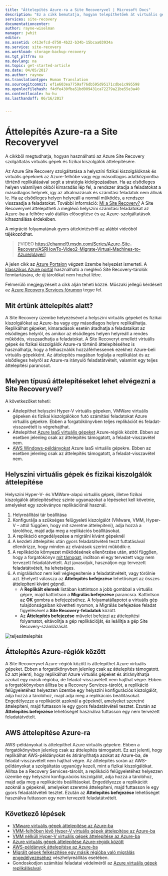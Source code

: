 ```yaml
---
title: "Áttelepítés Azure-ra a Site Recoveryvel | Microsoft Docs"
description: "Ez a cikk bemutatja, hogyan telepíthetőek át virtuális gépek és fizikai kiszolgálók az Azure-ra az Azure Site Recoveryvel."
services: site-recovery
documentationcenter: 
author: rayne-wiselman
manager: jwhit
editor: 
ms.assetid: c413efcd-d750-4b22-b34b-15bcaa03934a
ms.service: site-recovery
ms.workload: storage-backup-recovery
ms.tgt_pltfrm: na
ms.devlang: na
ms.topic: get-started-article
ms.date: 04/05/2017
ms.author: raynew
ms.translationtype: Human Translation
ms.sourcegitcommit: ef1e603ea7759af76db595d95171cdbe1c995598
ms.openlocfilehash: f4dfe430fba51bd009431ca72279a21be55e3a40
ms.contentlocale: hu-hu
ms.lasthandoff: 06/16/2017


---
```

# <a name="migrate-to-azure-with-site-recovery"></a>Áttelepítés Azure-ra a Site Recoveryvel

A cikkből megtudhatja, hogyan használható az Azure Site Recovery szolgáltatás virtuális gépek és fizikai kiszolgálók áttelepítésére.

Az Azure Site Recovery szolgáltatása a helyszíni fizikai kiszolgálóknak és virtuális gépeknek az Azure-felhőbe vagy egy másodlagos adatközpontba történő replikálásával segít a stratégia kidolgozásában. Ha az elsődleges helyen valamilyen okból kimaradás lép fel, a rendszer átadja a feladatokat a másodlagos helynek, így az alkalmazások és számítási feladatok nem állnak le. Ha az elsődleges helyen helyreáll a normál működés, a rendszer visszaadja a feladatokat. További információ: [Mi a Site Recovery?](site-recovery-overview.md) A Site Recoveryvel áttelepítheti a meglévő helyszíni számítási feladatokat az Azure-ba a felhőre való átállás elősegítése és az Azure-szolgáltatások kihasználása érdekében.

A migráció folyamatának gyors áttekintéséről az alábbi videóból tájékozódhat.
>[!VIDEO https://channel9.msdn.com/Series/Azure-Site-Recovery/ASRHowTo-Video2-Migrate-Virtual-Machines-to-Azure/player]

A jelen cikk az [Azure Portalon](https://portal.azure.com) végzett üzembe helyezést ismerteti. A [klasszikus Azure portál](https://manage.windowsazure.com/) használható a meglévő Site Recovery-tárolók fenntartására, de új tárolókat nem hozhat létre.

Felmerülő megjegyzéseit a cikk alján teheti közzé. Műszaki jellegű kérdéseit az [Azure Recovery Services fórumon](https://social.msdn.microsoft.com/forums/azure/home?forum=hypervrecovmgr) tegye fel.


## <a name="what-do-we-mean-by-migration"></a>Mit értünk áttelepítés alatt?

A Site Recovery üzembe helyezésével a helyszíni virtuális gépeket és fizikai kiszolgálókat az Azure-ba vagy egy másodlagos helyre replikálhatja. Replikálhat gépeket, kimaradások esetén átadhatja a feladataikat az elsődleges helyről, és amikor az elsődleges helyen helyreáll a rendes működés, visszaadhatja a feladatokat. A Site Recoveryt emellett virtuális gépek és fizikai kiszolgálók Azure-ra történő áttelepítéséhez is használhatja, hogy a felhasználók hozzáférhessenek ezekhez Azure-beli virtuális gépekként. Az áttelepítés magában foglalja a replikálást és az elsődleges helyről az Azure-ra irányuló feladatátvételt, valamint egy teljes áttelepítési parancsot.

## <a name="what-can-site-recovery-migrate"></a>Melyen típusú áttelepítéseket lehet elvégezni a Site Recoveryvel?

A következőket teheti:

- Áttelepíthet helyszíni Hyper-V virtuális gépeken, VMWare virtuális gépeken és fizikai kiszolgálókon futó számítási feladatokat Azure virtuális gépekre. Ebben a forgatókönyvben teljes replikációt és feladat-visszavételt is végrehajthat.
- Áttelepíthet [Azure IaaS virtuális gépeket](site-recovery-migrate-azure-to-azure.md) Azure-régiók között. Ebben az esetben jelenleg csak az áttelepítés támogatott, a feladat-visszavétel nem.
- [AWS Windows-példányokat](site-recovery-migrate-aws-to-azure.md) Azure IaaS virtuális gépekre. Ebben az esetben jelenleg csak az áttelepítés támogatott, a feladat-visszavétel nem.

## <a name="migrate-on-premises-vms-and-physical-servers"></a>Helyszíni virtuális gépek és fizikai kiszolgálók áttelepítése

Helyszíni Hyper-V- és VMWare-alapú virtuális gépek, illetve fizikai kiszolgálók áttelepítéséhez szinte ugyanazokat a lépéseket kell követnie, amelyeket egy szokványos replikációnál használ.

1. Helyreállítási tár beállítása
2. Konfigurálja a szükséges felügyeleti kiszolgálót (VMware, VMM, Hyper-V – attól függően, hogy mit szeretne áttelepíteni), adja hozzá a tárolóhoz, majd adja meg a replikációs beállításokat.
3. A replikáció engedélyezése a migrálni kívánt gépeknél
4. A kezdeti áttelepítés után gyors feladatátvételi teszt futtatásával ellenőrizze, hogy minden az elvárások szerint működik-e.
5. A replikációs környezet működésének ellenőrzése után, attól függően, hogy a forgatókönyv [mit támogat](site-recovery-failover.md), indítson el egy tervezett vagy nem tervezett feladatátvételt. Azt javasoljuk, használjon egy tervezett feladatátvételt, ha lehetséges.
6. A migráláshoz nem kell véglegesítenie a feladatátvételt, vagy törölnie azt. Ehelyett válassza az **Áttelepítés befejezése** lehetőséget az összes áttelepíteni kívánt gépnél.
     - A **Replikált elemek** listában kattintson a jobb gombbal a virtuális gépre, majd kattintson a **Migrálás befejezése** parancsra. Kattintson az **OK** gombra a befejezéséhez. A folyamatállapotot a virtuális gép tulajdonságaiban követheti nyomon, a Migrálás befejezése feladat figyelésével a **Site Recovery-feladatok** között.
     - Az **Áttelepítés befejezése** művelet befejezi az áttelepítési folyamatot, eltávolítja a gép replikációját, és leállítja a gép Site Recovery-számlázását.

![teljesáttelepítés](./media/site-recovery-hyper-v-site-to-azure/migrate.png)

## <a name="migrate-between-azure-regions"></a>Áttelepítés Azure-régiók között

A Site Recoveryvel Azure-régiók között is áttelepíthet Azure virtuális gépeket. Ebben a forgatókönyvben jelenleg csak az áttelepítés támogatott. Ez azt jelenti, hogy replikálhat Azure virtuális gépeket és átirányíthatja azokat egy másik régióba, de feladat-visszavételt nem hajthat végre. Ebben a forgatókönyvben állítsa be a Recovery Services-tárolót, a replikáció felügyeletéhez helyezzen üzembe egy helyszíni konfigurációs kiszolgálót, adja hozzá a tárolóhoz, majd adja meg a replikációs beállításokat. Engedélyezze a replikációt azoknál a gépeknél, amelyeket szeretné áttelepíteni, majd futtasson le egy gyors feladatátvételi tesztet. Ezután az **Áttelepítés befejezése** lehetőséget használva futtasson egy nem tervezett feladatátvételt.

## <a name="migrate-aws-to-azure"></a>AWS áttelepítése Azure-ra

AWS-példányokat is áttelepíthet Azure virtuális gépekre. Ebben a forgatókönyvben jelenleg csak az áttelepítés támogatott. Ez azt jelenti, hogy replikálhat AWS-példányokat és átirányíthatja azokat az Azure-ba, de feladat-visszavételt nem hajthat végre. Az áttelepítés során az AWS-példányokat a szolgáltatás ugyanúgy kezeli, mint a fizikai kiszolgálókat. Állítsa be a Recovery Services-tárolót, a replikáció felügyeletéhez helyezzen üzembe egy helyszíni konfigurációs kiszolgálót, adja hozzá a tárolóhoz, majd adja meg a replikációs beállításokat. Engedélyezze a replikációt azoknál a gépeknél, amelyeket szeretné áttelepíteni, majd futtasson le egy gyors feladatátvételi tesztet. Ezután az **Áttelepítés befejezése** lehetőséget használva futtasson egy nem tervezett feladatátvételt.




## <a name="next-steps"></a>Következő lépések

- [VMware virtuális gépek áttelepítése az Azure-ba](site-recovery-vmware-to-azure.md)
- [VMM-felhőben lévő Hyper-V virtuális gépek áttelepítése az Azure-ba](site-recovery-vmm-to-azure.md)
- [VMM nélküli Hyper-V virtuális gépek áttelepítése az Azure-ba](site-recovery-hyper-v-site-to-azure.md)
- [Azure virtuális gépek áttelepítése Azure-régiók között](site-recovery-migrate-azure-to-azure.md)
- [AWS-példányok áttelepítése az Azure-ba](site-recovery-migrate-aws-to-azure.md)
- [Migrált gépek felkészítése egy másik régióba való migrálás engedélyezéséhez](site-recovery-azure-to-azure-after-migration.md) vészhelyreállítás esetében.
- Gondoskodjon számítási feladatai védelméről az [Azure virtuális gépek replikálásával](site-recovery-azure-to-azure.md).

